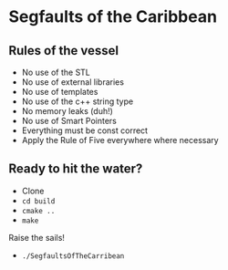 # Segfaults of the Caribbean

## Rules of the vessel
- No use of the STL
- No use of external libraries
- No use of templates
- No use of the c++ string type
- No memory leaks (duh!)
- No use of Smart Pointers
- Everything must be const correct
- Apply the Rule of Five everywhere where necessary

## Ready to hit the water?
- Clone
- `cd build`
- `cmake ..`
- `make`

Raise the sails!
- `./SegfaultsOfTheCarribean`